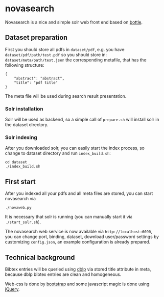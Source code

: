 novasearch
==========
Novasearch is a nice and simple solr web
front end based on [bottle](http://bottlepy.org/docs/dev/index.html).

Dataset preparation
-------------------

First you should store all pdfs in `dataset/pdf`, e.g. you have
`dataset/pdf/path/test.pdf` so you should store in:
`dataset/meta/path/test.json` the corresponding metafile, that has the following structure:
```
{
    "abstract": "abstract",
    "title": "pdf title"
}
```
The meta file will be used during search result presentation.

### Solr installation
Solr will be used as backend, so a simple call of `prepare.sh` will install solr in the dataset directory.

### Solr indexing
After you downloaded solr, you can easily start the index process,
so change to dataset directory and run `index_build.sh`:
```
cd dataset
./index_build.sh
```

First start
-----------
After you indexed all your pdfs and all meta files are stored, you can start novasearch via
```
./novaweb.py
```
It is necessary that solr is running (you can manually start it via `./start_solr.sh`).

The novasearch web service is now available via `http://localhost:6090`,
you can change port, binding, dataset, download user/password settings
by customizing `config.json`, an example configuration is already prepared.

Technical background
--------------------
Bibtex entries will be queried using [dblp](http://dblp.uni-trier.de/)
via stored title attribute in meta, because dblp bibtex entries are clean and homogeneous.

Web-css is done by [bootstrap](http://getbootstrap.com/) and some javascript magic
is done using [jQuery](https://jquery.com/).
